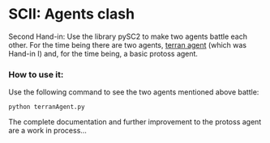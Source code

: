 # SCII: Agents clash

Second Hand-in: Use the library pySC2 to make two agents battle each other. For the time being there are two agents, [terran agent](terran.md) (which was Hand-in I) and, for the time being, a basic protoss agent. 
### How to use it:

Use the following command to see the two agents mentioned above battle:
    
    python terranAgent.py

The complete documentation and further improvement to the protoss agent are a work in process...